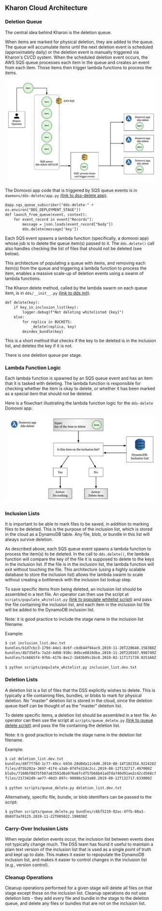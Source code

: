 Kharon Cloud Architecture
----------------------------

### Deletion Queue

The central idea behind Kharon is the deletion queue.

When items are marked for physical deletion, they are added to the queue. The queue will accumulate items until the
next deletion event is scheduled (approximately daily) or the deletion event is manually triggered via Kharon's
CI/CD system. When the scheduled deletion event occurs, the AWS SQS queue processes each item in the queue and
creates an event from each item. Those items then trigger lambda functions to process the items.

![Architecture diagram - deletion queue and domovoi app](img/arch_domovoi.png)

The Domovoi app code that is triggered by SQS queue events is in `daemons/dds-delete/app.py`
[(link to dss-delete app)](https://github.com/DataBiosphere/data-store-kharon/blob/master/daemons/dds-delete/app.py).

```text
@app.sqs_queue_subscriber("dds-delete-" + os.environ["DDS_DEPLOYMENT_STAGE"])
def launch_from_queue(event, context):
    for event_record in event["Records"]:
        message = json.loads(event_record["body"])
        dds.delete(message['key'])
```

Each SQS event spawns a lambda function (specifically, a domovoi app) whose job is to delete the queue item(s)
passed to it. The `dds.delete()` call also handles checking the list of files that should not be deleted (see
below).

This architecture of populating a queue with items, and removing each item(s) from the queue and triggering a
lambda function to process the item, enables a massive scale-up of deletion events using a swarm of lambda
functions.

The Kharon delete method, called by the lambda swarm on each queue item, is in `dds/__init__.py`
[(link to dds init)](https://github.com/DataBiosphere/data-store-kharon/blob/master/dds/__init__.py).

```text
def delete(key):
    if key_in_inclusion_list(key):
        logger.debug(f"Not deleting whitelisted {key}")
    else:
        for replica in BUCKETS:
            _delete(replica, key)
        deindex_bundle(key)
```

This is a short method that checks if the key to be deleted is in the inclusion list,
and deletes the key if it is not.

There is one deletion queue per stage.

### Lambda Function Logic

Each lambda function is spawned by an SQS queue event and has an item that it is tasked with deleting.
The lambda function is responsible for checking whether the item is okay to delete, or whether it has
been marked as a special item that should not be deleted.

Here is a flowchart illustrating the lambda function logic for the `dds-delete` Domovoi app:

![Architecture diagram - dds-delete lambda function logic](img/arch_lambda_logic.png)

### Inclusion Lists

It is important to be able to mark files to be saved, in addition to marking files to be deleted. This is the
purpose of the inclusion list, which is stored in the cloud as a DynamoDB table. Any file, blob, or bundle in
this list will always survive deletion.

As described above, each SQS queue event spawns a lambda function to process the item(s) to be deleted.
In the call to `dds.delete()`, the lambda function will compare the key of the file it is supposed to
delete to the keys in the inclusion list. If the file is in the inclusion list, the lambda function will
exit without touching the file. This architecture (using a highly scalable database to store the inclusion list)
allows the lambda swarm to scale without creating a bottleneck with the inclusion list lookup step.

To save specific items from being deleted, an inclusion list should be assembled in a text file. An operator can
then use the script at `scripts/populate_whitelist.py`
[(link to populate whitelist script)](https://github.com/DataBiosphere/data-store-kharon/blob/master/scripts/populate_whitelist.py)
and pass the file containing the inclusion list, and each item in the inclusion list file will be added to the
DynamoDB inclusion list.

Note: it is good practice to include the stage name in the inclusion list filename.

Example:

```text
$ cat inclusion_list.dev.txt
bundles/b1d7cbc3-179d-44e1-8c6f-cbdb44f94ac9.2019-11-20T220640.158388Z
bundles/4b735dfa-7a2d-4d08-930c-8dbce0810dba.2019-11-20T220107.998749Z
bundles/5cb665f4-97bb-4176-8ec2-1b83b95c1bc0.2019-02-11T171739.925160Z

$ python scripts/populate_whitelist.py inclusion_list.dev.txt
```

### Deletion Lists

A deletion list is a list of files that the DSS explicitly wishes to delete. This is typically a file containing
files, bundles, or blobs to mark for physical deletion. No "master" deletion list is stored in the cloud, since
the deletion queue itself can be thought of as the "master" deletion list.

To delete specific items, a deletion list should be assembled in a text file. An operator can then use the script
at `scripts/queue_delete.py` [(link to queue delete script)](https://github.com/DataBiosphere/data-store-kharon/blob/master/scripts/queue_delete.py) and pass
the file containing the deletion list.

Note: it is good practice to include the stage name in the deletion list filename.

Example:

```text
$ cat deletion_list.dev.txt
bundles/d8f7f78d-1c77-49cc-b934-28d0da11c6d0.2019-08-14T102354.922428Z
files/d75b202a-3697-41f4-a3ab-8fdfe32dc2cc.2019-08-12T132717.497000Z
blobs/7160bf0d75fb07a83591d6a976a6fcd757b66b41ad7da746d91ae2c42cd568c7.9f693926b1fc457e9031db7b45a59fbc36e0eeae.7961b0c35564e1afc3a9eadfb0d30334.cb233bbd
files/217342d9-ae77-40d3-897c-90986c523a08.2019-08-12T132717.633000Z

$ python scripts/queue_delete.py deletion_list.dev.txt
```

Alternatively, specific file, bundle, or blob identifiers can be passed to the script:

```text
$ python scripts/queue_delete.py bundles/c6bf5219-92ac-4ffb-88a3-0b8df3a70125.2019-11-22T005022.190038Z
```

### Carry-Over Inclusion Lists

When regular deletion events occur, the inclusion list between events does not typically change much.
The DSS team has found it useful to maintain a plain text version of the inclusion list that is used
as a single point of truth and kept up to date. This makes it easier to repopulate the DynamoDB inclusion
list, and makes it easier to control changes in the inclusion list (e.g., version control).

### Cleanup Operations

Cleanup operations performed for a given stage will delete all files on that stage except those on the inclusion
list. Cleanup operations do not use deletion lists - they add every file and bundle in the stage to the deletion
queue, and delete any files or bundles that are not on the inclusion list.


